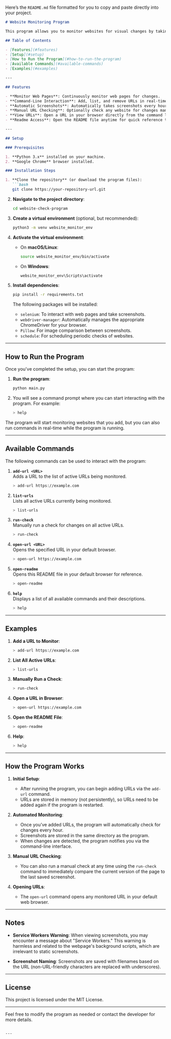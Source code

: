 Here’s the `README.md` file formatted for you to copy and paste directly into your project.

```markdown
# Website Monitoring Program

This program allows you to monitor websites for visual changes by taking periodic screenshots, comparing them, and notifying you of any changes. You can interact with the program in real-time through various command-line commands while the monitoring is running in the background.

## Table of Contents

- [Features](#features)
- [Setup](#setup)
- [How to Run the Program](#how-to-run-the-program)
- [Available Commands](#available-commands)
- [Examples](#examples)

---

## Features

- **Monitor Web Pages**: Continuously monitor web pages for changes.
- **Command-Line Interaction**: Add, list, and remove URLs in real-time while the program runs.
- **Automatic Screenshots**: Automatically takes screenshots every hour.
- **Manual URL Checking**: Optionally check any website for changes manually.
- **View URLs**: Open a URL in your browser directly from the command line.
- **Readme Access**: Open the README file anytime for quick reference to commands.

---

## Setup

### Prerequisites

1. **Python 3.x** installed on your machine.
2. **Google Chrome** browser installed.

### Installation Steps

1. **Clone the repository** (or download the program files):
   ```bash
   git clone https://your-repository-url.git
   ```

2. **Navigate to the project directory**:
   ```bash
   cd website-check-program
   ```

3. **Create a virtual environment** (optional, but recommended):
   ```bash
   python3 -m venv website_monitor_env
   ```

4. **Activate the virtual environment**:
   - On **macOS/Linux**:
     ```bash
     source website_monitor_env/bin/activate
     ```
   - On **Windows**:
     ```bash
     website_monitor_env\Scripts\activate
     ```

5. **Install dependencies**:
   ```bash
   pip install -r requirements.txt
   ```

   The following packages will be installed:
   - `selenium`: To interact with web pages and take screenshots.
   - `webdriver-manager`: Automatically manages the appropriate ChromeDriver for your browser.
   - `Pillow`: For image comparison between screenshots.
   - `schedule`: For scheduling periodic checks of websites.

---

## How to Run the Program

Once you've completed the setup, you can start the program:

1. **Run the program**:
   ```bash
   python main.py
   ```

2. You will see a command prompt where you can start interacting with the program. For example:
   ```bash
   > help
   ```

The program will start monitoring websites that you add, but you can also run commands in real-time while the program is running.

---

## Available Commands

The following commands can be used to interact with the program:

1. **`add-url <URL>`**  
   Adds a URL to the list of active URLs being monitored.
   ```bash
   > add-url https://example.com
   ```

2. **`list-urls`**  
   Lists all active URLs currently being monitored.
   ```bash
   > list-urls
   ```

3. **`run-check`**  
   Manually run a check for changes on all active URLs.
   ```bash
   > run-check
   ```

4. **`open-url <URL>`**  
   Opens the specified URL in your default browser.
   ```bash
   > open-url https://example.com
   ```

5. **`open-readme`**  
   Opens this README file in your default browser for reference.
   ```bash
   > open-readme
   ```

6. **`help`**  
   Displays a list of all available commands and their descriptions.
   ```bash
   > help
   ```

---

## Examples

1. **Add a URL to Monitor**:
   ```bash
   > add-url https://example.com
   ```

2. **List All Active URLs**:
   ```bash
   > list-urls
   ```

3. **Manually Run a Check**:
   ```bash
   > run-check
   ```

4. **Open a URL in Browser**:
   ```bash
   > open-url https://example.com
   ```

5. **Open the README File**:
   ```bash
   > open-readme
   ```

6. **Help**:
   ```bash
   > help
   ```

---

## How the Program Works

1. **Initial Setup**:
   - After running the program, you can begin adding URLs via the `add-url` command.
   - URLs are stored in memory (not persistently), so URLs need to be added again if the program is restarted.

2. **Automated Monitoring**:
   - Once you’ve added URLs, the program will automatically check for changes every hour.
   - Screenshots are stored in the same directory as the program.
   - When changes are detected, the program notifies you via the command-line interface.

3. **Manual URL Checking**:
   - You can also run a manual check at any time using the `run-check` command to immediately compare the current version of the page to the last saved screenshot.

4. **Opening URLs**:
   - The `open-url` command opens any monitored URL in your default web browser.

---

## Notes

- **Service Workers Warning**: When viewing screenshots, you may encounter a message about "Service Workers." This warning is harmless and related to the webpage's background scripts, which are irrelevant to static screenshots.
  
- **Screenshot Naming**: Screenshots are saved with filenames based on the URL (non-URL-friendly characters are replaced with underscores).

---

## License

This project is licensed under the MIT License.

---

Feel free to modify the program as needed or contact the developer for more details.
```

---


